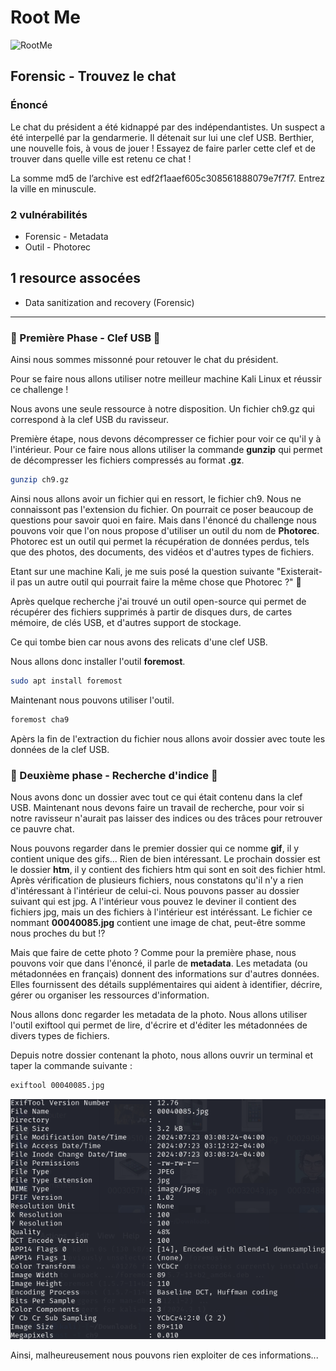 # Root Me

![RootMe](https://pro.root-me.org/squelettes/images/RMP_logo_blanc.png)

## Forensic - Trouvez le chat

### Énoncé

Le chat du président a été kidnappé par des indépendantistes. Un suspect a été interpellé par la gendarmerie. Il détenait sur lui une clef USB. Berthier, une nouvelle fois, à vous de jouer ! Essayez de faire parler cette clef et de trouver dans quelle ville est retenu ce chat !

La somme md5 de l’archive est edf2f1aaef605c308561888079e7f7f7. Entrez la ville en minuscule.

### 2 vulnérabilités

* Forensic - Metadata
* Outil - Photorec

## 1 resource assocées

* Data sanitization and recovery (Forensic)
---
### 🔑 Première Phase - Clef USB 🔑

Ainsi nous sommes missonné pour retouver le chat du président.

Pour se faire nous allons utiliser notre meilleur machine Kali Linux et réussir ce challenge !

Nous avons une seule ressource à notre disposition. Un fichier ch9.gz qui correspond à la clef USB du ravisseur.

Première étape, nous devons décompresser ce fichier pour voir ce qu'il y à l'intérieur. Pour ce faire nous allons utiliser la commande **gunzip** qui permet de décompresser les fichiers compressés au format **.gz**.

```BASH
gunzip ch9.gz
```

Ainsi nous allons avoir un fichier qui en ressort, le fichier ch9. Nous ne connaissont pas l'extension du fichier. On pourrait ce poser beaucoup de questions pour savoir quoi en faire. Mais dans l'énoncé du challenge nous pouvons voir que l'on nous propose d'utiliser un outil du nom de **Photorec**.
Photorec est un outil qui permet la récupération de données perdus, tels que des photos, des documents, des vidéos et d'autres types de fichiers.

Etant sur une machine Kali, je me suis posé la question suivante "Existerait-il pas un autre outil qui pourrait faire la même chose que Photorec ?" 🤔

Après quelque recherche j'ai trouvé un outil open-source qui permet de récupérer des fichiers supprimés à partir de disques durs, de cartes mémoire, de clés USB, et d'autres support de stockage.

Ce qui tombe bien car nous avons des relicats d'une clef USB.

Nous allons donc installer l'outil **foremost**.

```BASH
sudo apt install foremost
```
Maintenant nous pouvons utiliser l'outil.

```BASH
foremost cha9
```
Apèrs la fin de l'extraction du fichier nous allons avoir dossier avec toute les données de la clef USB.

### 🔎 Deuxième phase - Recherche d'indice 🔎

Nous avons donc un dossier avec tout ce qui était contenu dans la clef USB. Maintenant nous devons faire un travail de recherche, pour voir si notre ravisseur n'aurait pas laisser des indices ou des trâces pour retrouver ce pauvre chat.

Nous pouvons regarder dans le premier dossier qui ce nomme **gif**, il y contient unique des gifs... Rien de bien intéressant. Le prochain dossier est le dossier **htm**, il y contient des fichiers htm qui sont en soit des fichier html. Après vérification de plusieurs fichiers, nous constatons qu'il n'y a rien d'intéressant à l'intérieur de celui-ci. Nous pouvons passer au dossier suivant qui est jpg. A l'intérieur vous pouvez le deviner il contient des fichiers jpg, mais un des fichiers à l'intérieur est intéréssant. Le fichier ce nommant **00040085.jpg** contient une image de chat, peut-être somme nous proches du but !? 

Mais que faire de cette photo ? Comme pour la première phase, nous pouvons voir que dans l'énoncé, il parle de **metadata**. Les metadata (ou métadonnées en français) donnent des informations sur d'autres données. Elles fournissent des détails supplémentaires qui aident à identifier, décrire, gérer ou organiser les ressources d'information.

Nous allons donc regarder les metadata de la photo. Nous allons utiliser l'outil exiftool qui permet de lire, d'écrire et d'éditer les métadonnées de divers types de fichiers.

Depuis notre dossier contenant la photo, nous allons ouvrir un terminal et taper la commande suivante :

```BASH
exiftool 00040085.jpg
```

![Exiftool1](https://github.com/BaptisteDL/Write-Ups/blob/main/Exiftool1.png)

Ainsi, malheureusement nous pouvons rien exploiter de ces informations...
